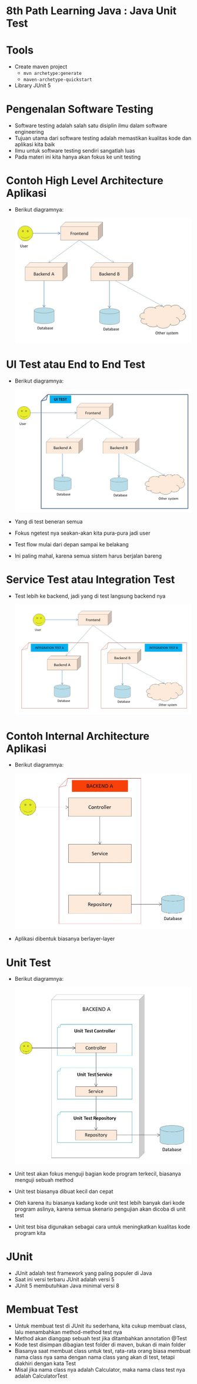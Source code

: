 # 8th Path Learning Java : Java Unit Test

# Tools

- Create maven project
  - `mvn archetype:generate`
  - `maven-archetype-quickstart`
- Library JUnit 5

# Pengenalan Software Testing

- Software testing adalah salah satu disiplin ilmu dalam software engineering
- Tujuan utama dari software testing adalah memastikan kualitas kode dan aplikasi kita baik
- Ilmu untuk software testing sendiri sangatlah luas
- Pada materi ini kita hanya akan fokus ke unit testing

# Contoh High Level Architecture Aplikasi

- Berikut diagramnya:

  ![High_Level_Architecture](img/high-architecture.jpg)

# UI Test atau End to End Test

- Berikut diagramnya:

  ![UI_Test](img/ui-test.jpg)

- Yang di test beneran semua
- Fokus ngetest nya seakan-akan kita pura-pura jadi user
- Test flow mulai dari depan sampai ke belakang
- Ini paling mahal, karena semua sistem harus berjalan bareng

# Service Test atau Integration Test

- Test lebih ke backend, jadi yang di test langsung backend nya

  ![Integration_Test](img/integration-test.jpg)

# Contoh Internal Architecture Aplikasi

- Berikut diagramnya:

  ![Internal_Architecture](img/internal-architecture.jpg)

- Aplikasi dibentuk biasanya berlayer-layer

# Unit Test

- Berikut diagramnya:

  ![Unit_Test](img/unit-test.jpg)

- Unit test akan fokus menguji bagian kode program terkecil, biasanya menguji sebuah method
- Unit test biasanya dibuat kecil dan cepat
- Oleh karena itu biasanya kadang kode unit test lebih banyak dari kode program aslinya, karena semua skenario pengujian akan dicoba di unit test
- Unit test bisa digunakan sebagai cara untuk meningkatkan kualitas kode program kita

# JUnit

- JUnit adalah test framework yang paling populer di Java
- Saat ini versi terbaru JUnit adalah versi 5
- JUnit 5 membutuhkan Java minimal versi 8

# Membuat Test

- Untuk membuat test di JUnit itu sederhana, kita cukup membuat class, lalu menambahkan method-method test nya
- Method akan dianggap sebuah test jika ditambahkan annotation @Test
- Kode test disimpan dibagian test folder di maven, bukan di main folder
- Biasanya saat membuat class untuk test, rata-rata orang biasa membuat nama class nya sama dengan nama class yang akan di test, tetapi diakhiri dengan kata Test
- Misal jika nama class nya adalah Calculator, maka nama class test nya adalah CalculatorTest
